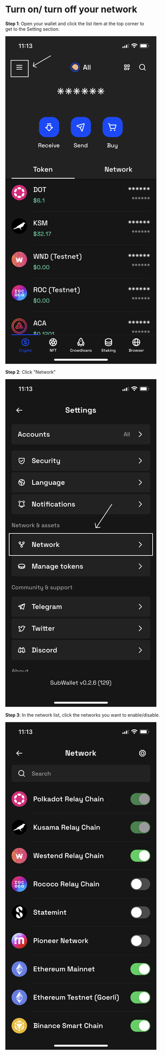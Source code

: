 # Turn on/ turn off your network

**Step 1**: Open your wallet and click the list item at the top corner to\
get to the Setting section.&#x20;

![](<../../.gitbook/assets/image (27).png>)

**Step 2**: Click "Network"

![](<../../.gitbook/assets/image (58).png>)

**Step 3**: In the network list, click the networks you want to enable/disable.&#x20;

![](<../../.gitbook/assets/image (50).png>)
